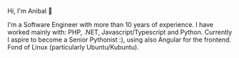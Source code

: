 Hi, I'm Anibal :disguised_face:

I'm a Software Engineer with more than 10 years of experience. I have worked mainly with: PHP, .NET, Javascript/Typescript and Python. Currently I aspire to become a Senior Pythonist :), using also Angular for the frontend. Fond of Linux (particularly Ubuntu/Kubuntu).
